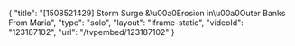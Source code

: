 {
    "title": "[1508521429] Storm Surge &\u00a0Erosion in\u00a0Outer Banks From Maria",
    "type": "solo",
    "layout": "iframe-static",
    "videoId": "123187102",
    "url": "\/tvpembed\/123187102"
}